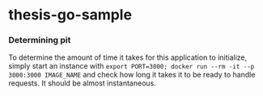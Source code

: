 # thesis-go-sample

### Determining pit

To determine the amount of time it takes for this application to initialize,
simply start an instance with `export PORT=3000; docker run --rm -it --p 3000:3000 IMAGE_NAME`
and check how long it takes it to be ready to handle requests. It should be
almost instantaneous.
